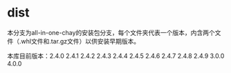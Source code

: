 # dist

本分支为all-in-one-chay的安装包分支，每个文件夹代表一个版本，内含两个文件（.whl文件和.tar.gz文件）以供安装早期版本。

本库目前版本：2.4.0 2.4.1 2.4.2 2.4.3 2.4.4 2.4.5 2.4.6 2.4.7 2.4.8 2.4.9 3.0.0 4.0.0
